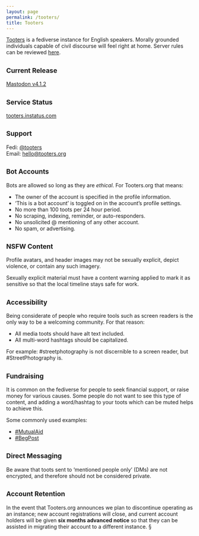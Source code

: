 ```yaml
---
layout: page
permalink: /tooters/
title: Tooters
---
```


[Tooters](https://tooters.org) is a fediverse instance for English speakers. Morally grounded individuals capable of civil discourse will feel right at home. Server rules can be reviewed [here](https://tooters.org/auth/sign_up).


## <small>Current Release</small>

[Mastodon v4.1.2](https://github.com/mastodon/mastodon/releases/tag/v4.1.2)

## <small>Service Status</small>

[tooters.instatus.com](https://tooters.instatus.com/)

## <small>Support</small>

Fedi: [@tooters](https://tooters.org/@tooters)<br>
Email: [hello@tooters.org](mailto:hello@tooters.org)

## <small>Bot Accounts</small>

Bots are allowed so long as they are *ethical*. For Tooters.org that means:

- The owner of the account is specified in the profile information.
- ‘This is a bot account’ is toggled on in the account’s profile settings.
- No more than 100 toots per 24 hour period.
- No scraping, indexing, reminder, or auto-responders.
- No unsolicited @ mentioning of any other account.
- No spam, or advertising.

## <small>NSFW Content</small>

Profile avatars, and header images may not be sexually explicit, depict violence, or contain any such imagery.

Sexually explicit material must have a content warning applied to mark it as sensitive so that the local timeline stays safe for work.

## <small>Accessibility</small>

Being considerate of people who require tools such as screen readers is the only way to be a welcoming community. For that reason:

- All media toots should have alt text included.
- All multi-word hashtags should be capitalized.

For example: #streetphotography is not discernible to a screen reader, but #StreetPhotography is.

## <small>Fundraising</small>

It is common on the fediverse for people to seek financial support, or raise money for various causes. Some people do not want to see this type of content, and adding a word/hashtag to your toots which can be muted helps to achieve this.

Some commonly used examples:

- [#MutualAid](https://tooters.org/tags/MutualAid)
- [#BegPost](https://tooters.org/tags/BegPost)

## <small>Direct Messaging</small>

Be aware that toots sent to ‘mentioned people only’ (DMs) are not encrypted, and therefore should not be considered private.

## <small>Account Retention</small>

In the event that Tooters.org announces we plan to discontinue operating as an instance; new account registrations will close, and current account holders will be given **six months advanced notice** so that they can be assisted in migrating their account to a different instance. §
